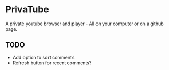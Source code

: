 # PrivaTube

A private youtube browser and player - All on your computer or on a github page.

## TODO

- Add option to sort comments
- Refresh button for recent comments?
